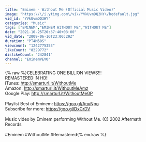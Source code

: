 ```yaml
---
title: "Eminem - Without Me (Official Music Video)"
image: "https:\/\/i.ytimg.com\/vi\/YVkUvmDQ3HY\/hqdefault.jpg"
vid_id: "YVkUvmDQ3HY"
categories: "Music"
tags: ["EMINEM","EMINEM WITHOUT ME","WITHOUT ME"]
date: "2021-10-25T20:37:40+03:00"
vid_date: "2009-06-16T23:00:29Z"
duration: "PT4M58S"
viewcount: "1242775353"
likeCount: "8229772"
dislikeCount: "242841"
channel: "EminemVEVO"
---
```

{% raw %}CELEBRATING ONE BILLION VIEWS!!!<br />REMASTERED IN HD!<br />iTunes: <a rel="nofollow" target="blank" href="http://smarturl.it/WithoutMe">http://smarturl.it/WithoutMe</a>  <br />Amazon: <a rel="nofollow" target="blank" href="http://smarturl.it/WithoutMeAmz">http://smarturl.it/WithoutMeAmz</a> <br />Google Play: <a rel="nofollow" target="blank" href="http://smarturl.it/WithoutMeGP">http://smarturl.it/WithoutMeGP</a>  <br /><br />Playlist Best of Eminem: <a rel="nofollow" target="blank" href="https://goo.gl/AquNpo">https://goo.gl/AquNpo</a><br />Subscribe for more: <a rel="nofollow" target="blank" href="https://goo.gl/DxCrDV">https://goo.gl/DxCrDV</a><br /><br />Music video by Eminem performing Without Me. (C) 2002 Aftermath Records<br /><br />#Eminem #WithoutMe #Remastered{% endraw %}
